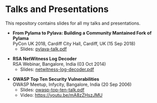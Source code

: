 Talks and Presentations
=======================

This repository contains slides for all my talks and presentations.

* **From Pylama to Pylava: Building a Community Mantained Fork of Pylama**\
  PyCon UK 2018, Cardiff City Hall, Cardiff, UK (15 Sep 2018)
  - Slides: [pylava-talk.pdf]

[pylava-talk.pdf]: https://github.com/susam/talks/raw/master/2018-09-15-pycon-uk-pylava-talk/pylava-talk.pdf

* **RSA NetWitness Log Decoder**\
  RSA Webinar, Bangalore, India (03 Oct 2014)
  - Slides: [netwitness-log-decoder.pdf]

[netwitness-log-decoder.pdf]: https://github.com/susam/talks/raw/master/2014-10-03-rsa-netwitness-webinar/netwitness-log-decoder.pdf

* **OWASP Top Ten Security Vulnerabilities**\
  OWASP Meetup, Infycity, Bangalore, India (20 Sep 2006)
  - Slides: [owasp-top-ten-talk.pdf]
  - Video: https://youtu.be/mA8zZHszJMU

[owasp-top-ten-talk.pdf]: https://github.com/susam/talks/raw/master/2006-09-20-owasp-top-ten-talk/owasp-top-ten-talk.pdf
